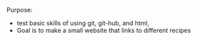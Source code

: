 Purpose:
  - test basic skills of using git, git-hub, and html,
  - Goal is to make a small website that links to different recipes

